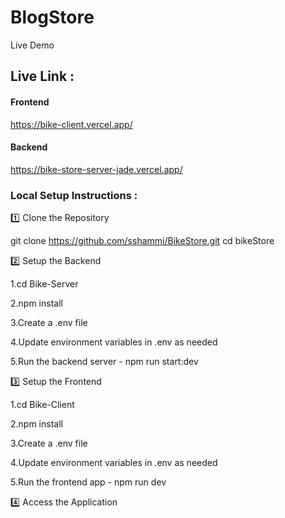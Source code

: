 # BlogStore

Live Demo

## Live Link :
#### Frontend
https://bike-client.vercel.app/
#### Backend
https://bike-store-server-jade.vercel.app/

### Local Setup Instructions :

1️⃣ Clone the Repository

git clone https://github.com/sshammi/BikeStore.git
cd bikeStore

2️⃣ Setup the Backend

1.cd Bike-Server

2.npm install

3.Create a .env file

4.Update environment variables in .env as needed

5.Run the backend server -
 npm run start:dev

3️⃣ Setup the Frontend

1.cd Bike-Client

2.npm install

3.Create a .env file

4.Update environment variables in .env as needed

5.Run the frontend app -
npm run dev

4️⃣ Access the Application
